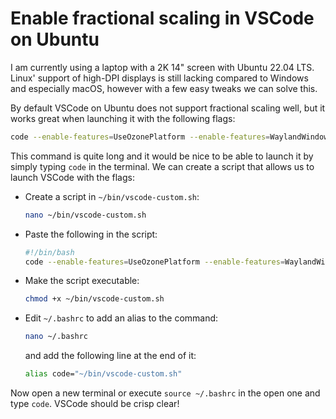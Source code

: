 # Enable fractional scaling in VSCode on Ubuntu

I am currently using a laptop with a 2K 14" screen with Ubuntu 22.04 LTS. Linux' support of high-DPI displays is still lacking compared to Windows and especially macOS, however with a few easy tweaks we can solve this.

By default VSCode on Ubuntu does not support fractional scaling well, but it works great when launching it with the following flags:

```bash
code --enable-features=UseOzonePlatform --enable-features=WaylandWindowDecorations --ozone-platform-hint=auto "$@"
```

This command is quite long and it would be nice to be able to launch it by simply typing `code` in the terminal.
We can create a script that allows us to launch VSCode with the flags:

- Create a script in `~/bin/vscode-custom.sh`:
        
    ```bash
    nano ~/bin/vscode-custom.sh
    ```

- Paste the following in the script:

    ```bash
    #!/bin/bash
    code --enable-features=UseOzonePlatform --enable-features=WaylandWindowDecorations --ozone-platform-hint=auto "$@"
    ```

- Make the script executable:

    ```bash
    chmod +x ~/bin/vscode-custom.sh
    ```

- Edit `~/.bashrc` to add an alias to the command:

    ```bash
    nano ~/.bashrc
    ```

    and add the following line at the end of it:

    ```bash
    alias code="~/bin/vscode-custom.sh"
    ```

Now open a new terminal or execute `source ~/.bashrc` in the open one and type `code`. VSCode should be crisp clear!